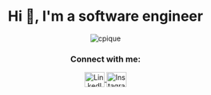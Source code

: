 <h1 align="center">Hi 👋, I'm a software engineer</h1>

<p align="center">
  <img src="https://komarev.com/ghpvc/?username=cpique&label=Profile%20views&color=0e75b6&style=flat" alt="cpique" />
</p>

<!--
 <p align="center">
  <a href="https://github.com/ryo-ma/github-profile-trophy">
    <img src="https://github-profile-trophy.vercel.app/?username=cpique" alt="cpique" />
  </a>
 </p>

- 🌱 I’m currently learning **Next.js, Python, Cybersecurity, .NET, and more**  
- 💬 Ask me about **.NET, C#, JavaScript, Backend, GraphQL, APIs**  
- 📫 You can reach me at **cristian.andres.pique@gmail.com**
-->
<h3 align="center">Connect with me:</h3>
<p align="center">
  <a href="https://linkedin.com/in/cristian-andres-pique" target="blank">
    <img align="center" src="https://raw.githubusercontent.com/rahuldkjain/github-profile-readme-generator/master/src/images/icons/Social/linked-in-alt.svg" alt="LinkedIn" height="30" width="40" />
  </a>
  <a href="https://instagram.com/cristianpique" target="blank">
    <img align="center" src="https://raw.githubusercontent.com/rahuldkjain/github-profile-readme-generator/master/src/images/icons/Social/instagram.svg" alt="Instagram" height="30" width="40" />
  </a>
</p>

<!--
<h3 align="left">Languages and Tools:</h3>
<p align="left">
  <a href="https://www.w3schools.com/cs/" target="_blank" rel="noreferrer">
    <img src="https://raw.githubusercontent.com/devicons/devicon/master/icons/csharp/csharp-original.svg" alt="csharp" width="40" height="40"/>
  </a>
  <a href="https://www.docker.com/" target="_blank" rel="noreferrer">
    <img src="https://raw.githubusercontent.com/devicons/devicon/master/icons/docker/docker-original-wordmark.svg" alt="docker" width="40" height="40"/>
  </a>
  <a href="https://dotnet.microsoft.com/" target="_blank" rel="noreferrer">
    <img src="https://raw.githubusercontent.com/devicons/devicon/master/icons/dot-net/dot-net-original-wordmark.svg" alt="dotnet" width="40" height="40"/>
  </a>
  <a href="https://git-scm.com/" target="_blank" rel="noreferrer">
    <img src="https://www.vectorlogo.zone/logos/git-scm/git-scm-icon.svg" alt="git" width="40" height="40"/>
  </a>
  <a href="https://graphql.org" target="_blank" rel="noreferrer">
    <img src="https://www.vectorlogo.zone/logos/graphql/graphql-icon.svg" alt="graphql" width="40" height="40"/>
  </a>
  <a href="https://www.linux.org/" target="_blank" rel="noreferrer">
    <img src="https://raw.githubusercontent.com/devicons/devicon/master/icons/linux/linux-original.svg" alt="linux" width="40" height="40"/>
  </a>
  <a href="https://www.mongodb.com/" target="_blank" rel="noreferrer">
    <img src="https://raw.githubusercontent.com/devicons/devicon/master/icons/mongodb/mongodb-original-wordmark.svg" alt="mongodb" width="40" height="40"/>
  </a>
  <a href="https://www.microsoft.com/en-us/sql-server" target="_blank" rel="noreferrer">
    <img src="https://www.svgrepo.com/show/303229/microsoft-sql-server-logo.svg" alt="mssql" width="40" height="40"/>
  </a>
  <a href="https://www.postgresql.org" target="_blank" rel="noreferrer">
    <img src="https://raw.githubusercontent.com/devicons/devicon/master/icons/postgresql/postgresql-original-wordmark.svg" alt="postgresql" width="40" height="40"/>
  </a>
  <a href="https://www.rabbitmq.com" target="_blank" rel="noreferrer">
    <img src="https://www.vectorlogo.zone/logos/rabbitmq/rabbitmq-icon.svg" alt="rabbitMQ" width="40" height="40"/>
  </a>
  <a href="https://redis.io" target="_blank" rel="noreferrer">
    <img src="https://raw.githubusercontent.com/devicons/devicon/master/icons/redis/redis-original-wordmark.svg" alt="redis" width="40" height="40"/>
  </a>
</p>

<h3 align="left">GitHub Stats</h3>
<p align="left">
  <img align="center" src="https://github-readme-stats.vercel.app/api?username=cpique&show_icons=true&locale=en" alt="cpique" />
  <img align="center" src="https://github-readme-streak-stats.herokuapp.com/?user=cpique&" alt="cpique" />
</p>

<h3 align="left">Top Languages</h3>
<p align="left">
  <img align="center" src="https://github-readme-stats.vercel.app/api/top-langs?username=cpique&show_icons=true&locale=en&layout=compact" alt="cpique" />
</p>
-->
